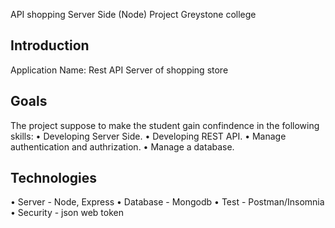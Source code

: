 API shopping Server Side (Node) Project  Greystone college

## Introduction
Application Name: Rest API Server of shopping store

## Goals
The project suppose to make the student gain confindence in the following skills:
• Developing Server Side.
• Developing REST API.
• Manage authentication and authrization.
• Manage a database.

## Technologies
• Server - Node, Express
• Database - Mongodb
• Test - Postman/Insomnia
• Security - json web token

